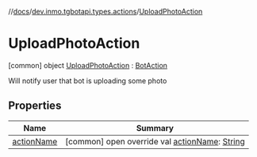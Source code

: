 //[docs](../../../index.md)/[dev.inmo.tgbotapi.types.actions](../index.md)/[UploadPhotoAction](index.md)



# UploadPhotoAction  
 [common] object [UploadPhotoAction](index.md) : [BotAction](../-bot-action/index.md)

Will notify user that bot is uploading some photo

   


## Properties  
  
|  Name |  Summary | 
|---|---|
| <a name="dev.inmo.tgbotapi.types.actions/UploadPhotoAction/actionName/#/PointingToDeclaration/"></a>[actionName](action-name.md)| <a name="dev.inmo.tgbotapi.types.actions/UploadPhotoAction/actionName/#/PointingToDeclaration/"></a> [common] open override val [actionName](action-name.md): [String](https://kotlinlang.org/api/latest/jvm/stdlib/kotlin/-string/index.html)   <br>|


